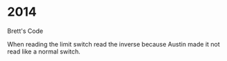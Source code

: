 2014
====

Brett's Code

When reading the limit switch read the inverse because Austin made it not read like a normal switch.
